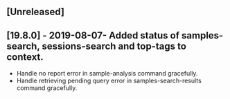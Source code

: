 ## [Unreleased]


## [19.8.0] - 2019-08-07- Added status of samples-search, sessions-search and top-tags to context.
- Handle no report error in sample-analysis command gracefully.
- Handle retrieving pending query error in samples-search-results command gracefully.